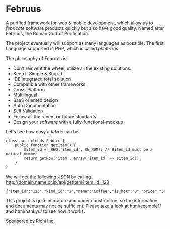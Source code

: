 Februus
=======

A purified framework for web &amp; mobile development, which allow us to *febricate* software products quickly but also have good quality. Named after Februus, the Roman God of Purification.

The project eventually will support as many languages as possible. The first Language supported is PHP, which is called *phebruus*.

The philosophy of Februus is:
* Don't reinvent the wheel, utilize all the existing solutions.
* Keep It Simple & Stupid
* IDE integrated total solution
* Compatible with other frameworks
* Cross-Platform
* Multilingual
* SaaS oriented design
* Auto Documentation
* Self Validation
* Follow all the recent or future standards
* Design your software with a fully-functional-mockup

Let's see how easy a *febric* can be:

    class api extends Febric {
        public function getItem() {
            $item_id = _REQ('item_id', RE_NUM); // $item_id must be a natural number
            return getRow('item', array('item_id' => $item_id));
        }
    }

We will get the following JSON by calling http://domain.name.or.ip/api/getItem?item_id=123

    {"item_id":"123","kind_id":"2","name":"Coffee","is_hot":"0","price":"35","error":0,"message":"Success"}

This project is quite immature and under construction, so the information and documents may not be sufficient. Please take a look at html/example1/ and html/hankyu/ to see how it works.

Sponsored by Richi Inc.
